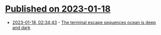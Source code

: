 # [Published on 2023-01-18](index.md)

* [2023-01-18, 02:34:43](https://news.ycombinator.com/item?id=34422760) - [The terminal escape sequences ocean is deep and dark](https://www.ethanheilman.com/x/28/index.html)
